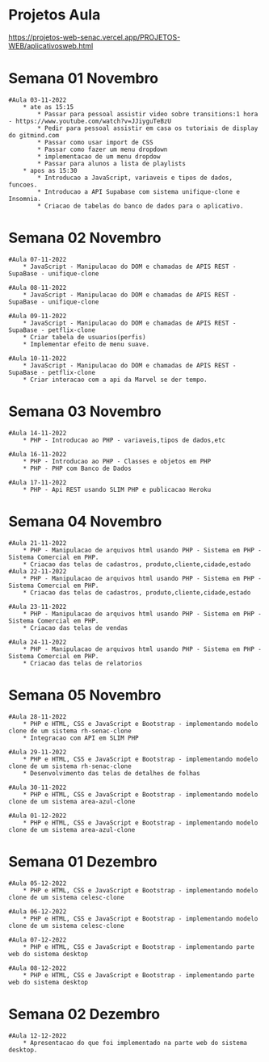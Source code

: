 # Projetos Aula 
https://projetos-web-senac.vercel.app/PROJETOS-WEB/aplicativosweb.html

# Semana 01 Novembro
    #Aula 03-11-2022
        * ate as 15:15
            * Passar para pessoal assistir video sobre transitions:1 hora - https://www.youtube.com/watch?v=JJiyguTeBzU
            * Pedir para pessoal assistir em casa os tutoriais de display do gitmind.com
            * Passar como usar import de CSS
            * Passar como fazer um menu dropdown
            * implementacao de um menu dropdow
            * Passar para alunos a lista de playlists   
        * apos as 15:30
            * Introducao a JavaScript, variaveis e tipos de dados, funcoes.
            * Introducao a API Supabase com sistema unifique-clone e Insomnia.
            * Criacao de tabelas do banco de dados para o aplicativo.
                
# Semana 02 Novembro
    #Aula 07-11-2022   
        * JavaScript - Manipulacao do DOM e chamadas de APIS REST - SupaBase - unifique-clone
    
    #Aula 08-11-2022   
        * JavaScript - Manipulacao do DOM e chamadas de APIS REST - SupaBase - unifique-clone
    
    #Aula 09-11-2022   
        * JavaScript - Manipulacao do DOM e chamadas de APIS REST - SupaBase - petflix-clone
        * Criar tabela de usuarios(perfis)
        * Implementar efeito de menu suave.
         
    #Aula 10-11-2022   
        * JavaScript - Manipulacao do DOM e chamadas de APIS REST - SupaBase - petflix-clone
        * Criar interacao com a api da Marvel se der tempo.
# Semana 03 Novembro
    #Aula 14-11-2022   
        * PHP - Introducao ao PHP - variaveis,tipos de dados,etc
        
    #Aula 16-11-2022   
        * PHP - Introducao ao PHP - Classes e objetos em PHP
        * PHP - PHP com Banco de Dados
        
    #Aula 17-11-2022 
        * PHP - Api REST usando SLIM PHP e publicacao Heroku  

# Semana 04 Novembro
    #Aula 21-11-2022   
        * PHP - Manipulacao de arquivos html usando PHP - Sistema em PHP - Sistema Comercial em PHP.
        * Criacao das telas de cadastros, produto,cliente,cidade,estado
    #Aula 22-11-2022   
        * PHP - Manipulacao de arquivos html usando PHP - Sistema em PHP - Sistema Comercial em PHP.    
        * Criacao das telas de cadastros, produto,cliente,cidade,estado
    
    #Aula 23-11-2022   
        * PHP - Manipulacao de arquivos html usando PHP - Sistema em PHP - Sistema Comercial em PHP.    
        * Criacao das telas de vendas
    
    #Aula 24-11-2022 
        * PHP - Manipulacao de arquivos html usando PHP - Sistema em PHP - Sistema Comercial em PHP.
        * Criacao das telas de relatorios
 
# Semana 05 Novembro
    #Aula 28-11-2022   
        * PHP e HTML, CSS e JavaScript e Bootstrap - implementando modelo clone de um sistema rh-senac-clone
        * Integracao com API em SLIM PHP
        
    #Aula 29-11-2022   
        * PHP e HTML, CSS e JavaScript e Bootstrap - implementando modelo clone de um sistema rh-senac-clone    
        * Desenvolvimento das telas de detalhes de folhas
    
    #Aula 30-11-2022   
        * PHP e HTML, CSS e JavaScript e Bootstrap - implementando modelo clone de um sistema area-azul-clone    
    
    #Aula 01-12-2022 
        * PHP e HTML, CSS e JavaScript e Bootstrap - implementando modelo clone de um sistema area-azul-clone   
 
# Semana 01 Dezembro
    #Aula 05-12-2022   
        * PHP e HTML, CSS e JavaScript e Bootstrap - implementando modelo clone de um sistema celesc-clone    
    
    #Aula 06-12-2022   
        * PHP e HTML, CSS e JavaScript e Bootstrap - implementando modelo clone de um sistema celesc-clone    
    
    #Aula 07-12-2022   
        * PHP e HTML, CSS e JavaScript e Bootstrap - implementando parte web do sistema desktop    
    
    #Aula 08-12-2022 
        * PHP e HTML, CSS e JavaScript e Bootstrap - implementando parte web do sistema desktop    
 
# Semana 02 Dezembro
    #Aula 12-12-2022
        * Apresentacao do que foi implementado na parte web do sistema desktop.



